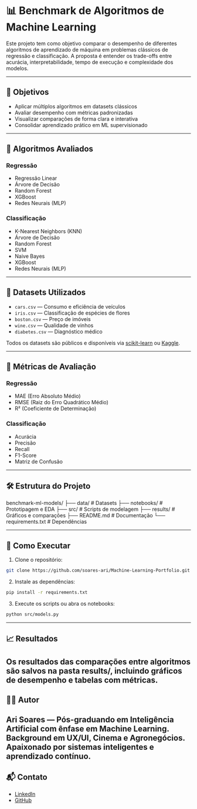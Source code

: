 # 📊 Benchmark de Algoritmos de Machine Learning

Este projeto tem como objetivo comparar o desempenho de diferentes algoritmos de aprendizado de máquina em problemas clássicos de regressão e classificação. A proposta é entender os trade-offs entre acurácia, interpretabilidade, tempo de execução e complexidade dos modelos.

---

## 🎯 Objetivos

- Aplicar múltiplos algoritmos em datasets clássicos
- Avaliar desempenho com métricas padronizadas
- Visualizar comparações de forma clara e interativa
- Consolidar aprendizado prático em ML supervisionado

---

## 🧠 Algoritmos Avaliados

### Regressão
- Regressão Linear
- Árvore de Decisão
- Random Forest
- XGBoost
- Redes Neurais (MLP)

### Classificação
- K-Nearest Neighbors (KNN)
- Árvore de Decisão
- Random Forest
- SVM
- Naive Bayes
- XGBoost
- Redes Neurais (MLP)

---

## 📁 Datasets Utilizados

- `cars.csv` — Consumo e eficiência de veículos
- `iris.csv` — Classificação de espécies de flores
- `boston.csv` — Preço de imóveis
- `wine.csv` — Qualidade de vinhos
- `diabetes.csv` — Diagnóstico médico

Todos os datasets são públicos e disponíveis via [scikit-learn](https://scikit-learn.org/stable/datasets/toy_dataset.html) ou [Kaggle](https://www.kaggle.com/datasets).

---

## 📐 Métricas de Avaliação

### Regressão
- MAE (Erro Absoluto Médio)
- RMSE (Raiz do Erro Quadrático Médio)
- R² (Coeficiente de Determinação)

### Classificação
- Acurácia
- Precisão
- Recall
- F1-Score
- Matriz de Confusão

---

## 🛠️ Estrutura do Projeto

benchmark-ml-models/ 
├── data/ # Datasets 
├── notebooks/ # Prototipagem e EDA 
├── src/ # Scripts de modelagem 
├── results/ # Gráficos e comparações 
├── README.md # Documentação 
└── requirements.txt # Dependências


---

## 🚀 Como Executar

1. Clone o repositório:
```bash
git clone https://github.com/soares-ari/Machine-Learning-Portfolio.git 
```

2. Instale as dependências:
```bash
pip install -r requirements.txt
```
3. Execute os scripts ou abra os notebooks:
```bash
python src/models.py
```

---
## 📈 Resultados
Os resultados das comparações entre algoritmos são salvos na pasta results/, incluindo gráficos de desempenho e tabelas com métricas.
---
## 👨‍💻 Autor
Ari Soares — Pós-graduando em Inteligência Artificial com ênfase em Machine Learning. Background em UX/UI, Cinema e Agronegócios. Apaixonado por sistemas inteligentes e aprendizado contínuo.
---
## 📬 Contato
- [LinkedIn](https://www.linkedin.com/in/ari-soares/)
- [GitHub](https://github.com/soares-ari)